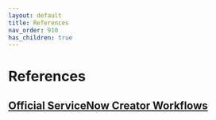```yaml
---
layout: default
title: References
nav_order: 910
has_children: true
---
```


# References

## [Official ServiceNow Creator Workflows](https://www.servicenow.com/workflows/creator-workflows.html)
